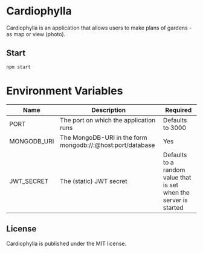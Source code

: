 # Cardiophylla

Cardiophylla is an application that allows users to make plans of gardens - as map or view (photo).

## Start
`npm start`

# Environment Variables
| Name            | Description                                                                    | Required |
|-----------------|--------------------------------------------------------------------------------|----------|
| PORT            | The port on which the application runs                                         | Defaults to 3000 |
| MONGODB_URI     | The MongoDB-URI in the form mongodb://<username>:<password>@host:port/database | Yes |
| JWT_SECRET      | The (static) JWT secret                                                        | Defaults to a random value that is set when the server is started |

## License
Cardiophylla is published under the MIT license.